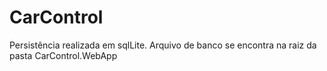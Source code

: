 # CarControl
Persistência realizada em sqlLite. Arquivo de banco se encontra na raiz da pasta CarControl.WebApp
